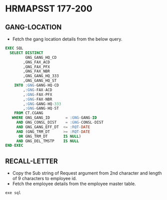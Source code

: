 # HRMAPSST 177-200
## GANG-LOCATION
 * Fetch the gang location details from the below query.
  ```SQL
  EXEC SQL                                       
    SELECT DISTINCT                            
           GNG_GANG_HQ_CD                      
          ,GNG_FAX_ACD                         
          ,GNG_FAX_PFX                         
          ,GNG_FAX_NBR                         
          ,GNG_GANG_HQ_333                     
          ,GNG_GANG_HQ_ST                      
      INTO :GNG-GANG-HQ-CD                     
          ,:GNG-FAX-ACD                        
          ,:GNG-FAX-PFX                        
          ,:GNG-FAX-NBR                        
          ,:GNG-GANG-HQ-333                    
          ,:GNG-GANG-HQ-ST                     
      FROM CT.CGANG                            
     WHERE GNG_GANG_ID       = :GNG-GANG-ID    
       AND GNG_CONSL_DIST    = :GNG-CONSL-DIST 
       AND GNG_GANG_EFF_DT  <= :RQT-DATE       
       AND (GNG_TRM_DT      >= :RQT-DATE  
        OR GNG_TRM_DT       IS NULL)      
       AND GNG_DEL_TMSTP    IS NULL       
END-EXEC                                  
  ```
## RECALL-LETTER
 * Copy the Sub string of Request argument from 2nd character and length of 9 characters to employee id.
 * Fetch the employee details from the employee master table. 
 ```SQL
 exe sql
```

